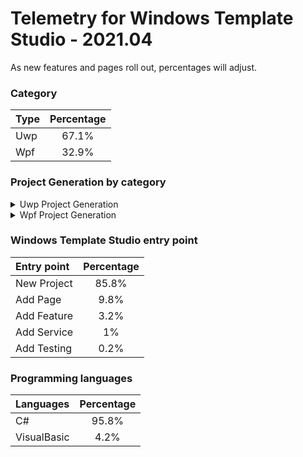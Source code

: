 # Telemetry for Windows Template Studio - 2021.04

As new features and pages roll out, percentages  will adjust.

### Category

|Type|Percentage|
|:---|:---:|
|Uwp|67.1%|
|Wpf|32.9%|

### Project Generation by category

<details>
<summary>Uwp Project Generation</summary>

### Project Type

|Project|Percentage|
|:---|:---:|
|Navigation View|66.2%|
|Blank|16.7%|
|Horizontal Navigation View|9.3%|
|MenuBar|7.8%|

### Framework

|Framework Type|Percentage|
|:---|:---:|
|CodeBehind|52.6%|
|MVVM Basic|17.3%|
|Prism|11%|
|Caliburn.Micro|9.8%|
|MVVM Light|9%|
|MVVMToolkit|0.2%|

### Pages

|Pages|Percentage|
|:---|:---:|
|Blank|31%|
|Settings|12.9%|
|Master/Detail|7.4%|
|Content Grid|6.7%|
|Web View|6.3%|
|DataGrid|5.7%|
|MediaPlayer|3.9%|
|ImageGallery|3.7%|
|TreeView|2.9%|
|TabView|2.9%|
|Tabbed / Pivot|2.7%|
|Chart|2.7%|
|Two Pane View|2.2%|
|Telerik Data Grid|2.1%|
|Map|2%|
|Camera|1.7%|
|Ink Draw|1.1%|
|Ink Draw Picture|1.1%|
|Ink Smart Canvas|1%|

### Features

|Features|Percentage|
|:---|:---:|
|Settings Storage|25.6%|
|Theme Selection|24%|
|App Config|8.3%|
|Toast Notifications|5.5%|
|Multiple views|5.5%|
|Background Task|3.9%|
|Drag & Drop|3.1%|
|First Run Prompt|3%|
|Suspend and Resume|2.5%|
|What's New Prompt|2.3%|
|Deep Linking|2.2%|
|Live Tile|2%|
|Multi-Instance|1.8%|
|Command Line Launch|1.8%|
|User Activity|1.5%|
|VS App Center Analytics|1.5%|
|Share Source|1%|
|Web to App link|1%|
|Feedback Hub Link|1%|
|Multi-Instance Advanced|0.6%|
|Share Target|0.6%|
|3D App Launcher|0.6%|
|Azure Notifications|0.4%|
|Dev Center Notifications|0.3%|

### Services

|Services|Percentage|
|:---|:---:|
|Sample Data|53%|
|HTTP Data Service|13.4%|
|SQL Server Data|10.7%|
|XAML Styler Config|7.2%|
|Forced Login|5.1%|
|Web API|4.9%|
|Optional Login|4.5%|
|Secured Web API|1.2%|

### Testing

|Testing|Percentage|
|:---|:---:|
|Test App with xUnit|31.3%|
|Test Core library with xUnit|25.3%|
|Test App with MSTest|22.1%|
|Win App Driver|9%|
|Test Core library with MSTest|7.1%|
|Test Core library with NUnit|5.2%|


</details>

<details>
<summary>Wpf Project Generation</summary>

### Project Type

|Project|Percentage|
|:---|:---:|
|Navigation View|56.4%|
|MenuBar|16%|
|Ribbon|14.6%|
|Blank|13%|

### Framework

|Framework Type|Percentage|
|:---|:---:|
|CodeBehind|36.1%|
|MVVM Basic|27.4%|
|Prism|22.1%|
|MVVM Light|14.2%|
|MVVMToolkit|0.3%|

### Pages

|Pages|Percentage|
|:---|:---:|
|Blank|40.6%|
|Settings|17.8%|
|Data Grid|11.7%|
|Content Grid|10.7%|
|MasterDetail|8.9%|
|Web View|4.3%|
|Master Detail|3.8%|
|XAML Island|2%|
|ListDetails|0.1%|

### Features

|Features|Percentage|
|:---|:---:|
|Persist And Restore|19.2%|
|Theme Selection|17.8%|
|System Service|16.7%|
|Application Info Service|16.3%|
|Sample Data|15.3%|
|Multiple views|9.2%|
|MSIX Packaging|3.6%|
|XAML Island UWP App|1.8%|
|Toast Notifications|0%|

### Services

|Services|Percentage|
|:---|:---:|
|Optional Login|55.8%|
|Forced Login|44.2%|

### Testing

|Testing|Percentage|
|:---|:---:|
|Test App with MSTest|28.7%|
|Test App with xUnit|22%|
|Test Core library with xUnit|12.9%|
|Test App with NUnit|12.2%|
|Win App Driver|9.1%|
|Test Core library with MSTest|8.4%|
|Test Core library with NUnit|6.7%|


</details>



### Windows Template Studio entry point

|Entry point|Percentage|
|:---|:---:|
|New Project|85.8%|
|Add Page|9.8%|
|Add Feature|3.2%|
|Add Service|1%|
|Add Testing|0.2%|

### Programming languages

|Languages|Percentage|
|:---|:---:|
|C#|95.8%|
|VisualBasic|4.2%|

